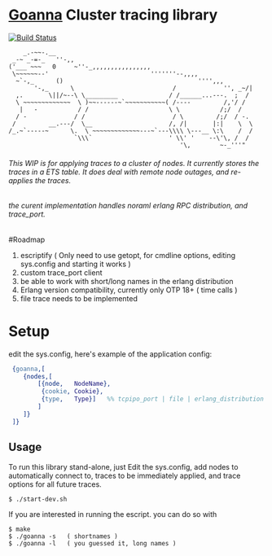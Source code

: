 
# [Goanna](https://en.wikipedia.org/wiki/Goanna) Cluster tracing library
[![Build Status](https://travis-ci.org/ruanpienaar/goanna.svg?branch=master)](https://travis-ci.org/ruanpienaar/goanna)


```
    _.-~~-.__
 _-~ _-=-_   ''-,,
('___ ~~~   0     ~''-_,,,,,,,,,,,,,,,,
 \~~~~~~--'                            '''''''--,,,,
  ~`-,_      ()                                     '''',,,
       '-,_      \                           /             '', _~/|
  ,.       \||/~--\ \_________              / /______...---.  ;  /
  \ ~~~~~~~~~~~~~  \ )~~------~`~~~~~~~~~~~( /----         /,'/ /
   |   -           / /                      \ \           /;/  /
  / -             / /                        / \         /;/  / -.
 /         __.---/  \__                     /, /|       |:|    \  \
/_.~`-----~      \.  \ ~~~~~~~~~~~~~---~`---\\\\ \---__ \:\    /  /
                  `\\\`                     ' \\' '    --\'\, /  /
                                               '\,        ~-_'''"
```

###### This WIP is for applying traces to a cluster of nodes. It currently stores the traces in a ETS table. It does deal with remote node outages, and re-applies the traces.
###### the curent implementation handles noraml erlang RPC distribution, and trace_port.

#Roadmap
1. escriptify ( Only need to use getopt, for cmdline options, editing sys.config and starting it works )
2. custom trace_port client
4. be able to work with short/long names in the erlang distribution
5. Erlang version compatibility, currently only OTP 18+ ( time calls )
6. file trace needs to be implemented

# Setup
edit the sys.config, here's example of the application config:
```erlang
 {goanna,[
    {nodes,[
        [{node,   NodeName},
         {cookie, Cookie},
         {type,   Type}]   %% tcpipo_port | file | erlang_distribution
        ]
    ]}
 ]}
```

## Usage
To run this library stand-alone, just 
Edit the sys.config, add nodes to automatically connect to, traces to be
immediately applied, and trace options for all future traces.
```bash
$ ./start-dev.sh
```

If you are interested in running the escript. you can do so with 
```
$ make
$ ./goanna -s   ( shortnames )
$ ./goanna -l   ( you guessed it, long names )
```